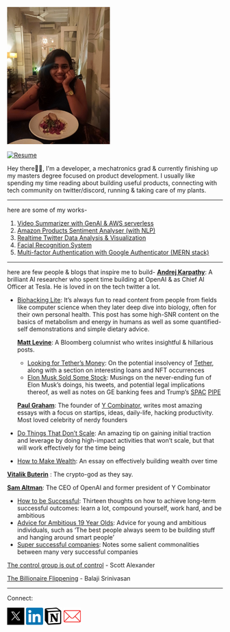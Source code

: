 <img alt="alt_text" width="240px" src="isha.jpg"/>

[![Resume](https://img.shields.io/badge/Resume-red)](IshaChaudhari_CV_2024.pdf)


Hey there👋🏽, I'm a developer, a mechatronics grad & currently finishing up my masters degree focused on product development. I usually like spending my time reading about building useful products, connecting with tech community on twitter/discord, running & taking care of my plants.

________________________________________

here are some of my works-
1.	[Video Summarizer with GenAI & AWS serverless](https://github.com/ishacm/video-summarizer-llm-aws-serverless)
2.	[Amazon Products Sentiment Analyser (with NLP)](https://github.com/ishacm/amazon-products-nlp-sentiment-analyzer)
3.	[Realtime Twitter Data Analysis & Visualization](https://github.com/ishacm/realtime-insights-from-twitter-data)
4.	[Facial Recognition System](https://github.com/ishacm/facenet-facial-recognition)
5.	[Multi-factor Authentication with Google Authenticator (MERN stack)](https://github.com/ishacm/multi-factor-authentication)

________________________________________

here are few people & blogs that inspire me to build-
[**Andrej Karpathy**](https://karpathy.github.io/): A brilliant AI researcher who spent time building at OpenAI & as Chief AI Officer at Tesla. He is loved in on the tech twitter a lot.

- [Biohacking Lite](https://karpathy.github.io/2020/06/11/biohacking-lite/): It’s always fun to read content from people from fields like computer science when they later deep dive into biology, often for their own personal health. This post has some high-SNR content on the basics of metabolism and energy in humans as well as some quantified-self demonstrations and simple dietary advice.
    
    [**Matt Levine**](https://www.bloomberg.com/opinion/authors/ARbTQlRLRjE/matthew-s-levine): A Bloomberg columnist who writes insightful & hillarious posts. 
    
    - [Looking for Tether’s Money](https://www.bloomberg.com/opinion/articles/2021-10-07/matt-levine-s-money-stuff-looking-for-tether-s-money): On the potential insolvency of [Tether](https://en.wikipedia.org/wiki/Tether_(cryptocurrency)), along with a section on interesting loans and NFT occurrences
    - [Elon Musk Sold Some Stock](https://www.bloomberg.com/opinion/articles/2021-11-11/elon-musk-sold-some-tesla-stock-kvv74kce): Musings on the never-ending fun of Elon Musk’s doings, his tweets, and
    potential legal implications thereof, as well as notes on GE banking
    fees and Trump’s [SPAC](https://en.wikipedia.org/wiki/Special-purpose_acquisition_company) [PIPE](https://marketrealist.com/p/what-is-pipe-in-a-spac/)
    
    [**Paul Graham**](http://paulgraham.com/articles.html): The founder of [Y Combinator](https://en.wikipedia.org/wiki/Y_Combinator), writes most amazing essays with a focus on startips, ideas, daily-life, hacking productivity. Most loved celebrity of nerdy founders  
    
- [Do Things That Don’t Scale](http://paulgraham.com/ds.html): An amazing tip on gaining initial traction and leverage by doing
high-impact activities that won’t scale, but that will work effectively
for the time being
- [How to Make Wealth](http://paulgraham.com/wealth.html): An essay on effectively building wealth over time

[**Vitalik Buterin**](https://vitalik.ca/) : The crypto-god as they say. 

[**Sam Altman**](https://blog.samaltman.com/): The CEO of OpenAI and former president of Y Combinator

- [How to be Successful](https://blog.samaltman.com/how-to-be-successful): Thirteen thoughts on how to achieve long-term successful outcomes: learn a lot, compound yourself, work hard, and be ambitious
- [Advice for Ambitious 19 Year Olds](https://blog.samaltman.com/advice-for-ambitious-19-year-olds): Advice for young and ambitious individuals, such as ‘The best people
always seem to be building stuff and hanging around smart people’
- [Super successful companies](https://blog.samaltman.com/super-successful-companies): Notes some salient commonalities between many very successful companies

[The control group is out of control](https://slatestarcodex.com/2014/04/28/the-control-group-is-out-of-control/) - Scott Alexander

[The Billionaire Flippening](https://balajis.ghost.io/the-billionaire-flippening/) - Balaji Srinivasan

---

Connect:

[<img alt="alt_text" width="40px" src="X logo.jpg"/>](https://x.com/ishatwts_)  [<img alt="alt_text" width="40px" src="Linkedin logo.png"/>](https://www.linkedin.com/in/ishachaudhari/)
  [<img alt="alt_text" width="40px" src="Notion logo.png" />](https://ishachaudhari.notion.site/Isha-Chaudhari-59f5e139e6ea493fbbe6da550541316d?pvs=74)  [<img alt="alt_text" width="40px" src="email logo.jpeg" />](mailto:isha.chaudhari@gmail.com)




